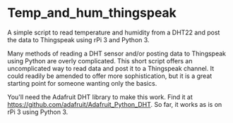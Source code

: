 # Temp_and_hum_thingspeak
A simple script to read temperature and humidity from a DHT22 and post the data to Thingspeak using rPi 3 and Python 3.

Many methods of reading a DHT sensor and/or posting data to Thingspeak using Python are overly complicated. This short script offers an uncomplicated way to read data and post it to a Thingspeak channel. It could readily be amended to offer more sophistication, but it is a great starting point for someone wanting only the basics.

You'll need the Adafruit DHT library to make this work. Find it at https://github.com/adafruit/Adafruit_Python_DHT. So far, it works as is on rPi 3 using Python 3.
